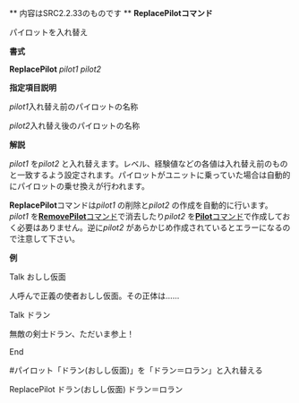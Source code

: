 ** 内容はSRC2.2.33のものです **
**ReplacePilotコマンド**

パイロットを入れ替え

**書式**

**ReplacePilot** *pilot1 pilot2*

**指定項目説明**

*pilot1*入れ替え前のパイロットの名称

*pilot2*入れ替え後のパイロットの名称

**解説**

*pilot1* を*pilot2* と入れ替えます。レベル、経験値などの各値は入れ替え前のものと一致するよう設定されます。パイロットがユニットに乗っていた場合は自動的にパイロットの乗せ換えが行われます。

**ReplacePilot**コマンドは*pilot1* の削除と*pilot2* の作成を自動的に行います。*pilot1* を[**RemovePilot**コマンド](RemovePilotコマンド.md)で消去したり*pilot2* を[**Pilot**コマンド](Pilotコマンド.md)で作成しておく必要はありません。逆に*pilot2* があらかじめ作成されているとエラーになるので注意して下さい。

**例**

Talk おしし仮面

人呼んで正義の使者おしし仮面。その正体は……

Talk ドラン

無敵の剣士ドラン、ただいま参上！

End

#パイロット「ドラン(おしし仮面)」を「ドラン＝ロラン」と入れ替える

ReplacePilot ドラン(おしし仮面) ドラン＝ロラン
